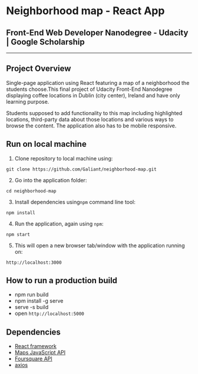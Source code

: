 # Neighborhood map - React App

## Front-End Web Developer Nanodegree - Udacity | Google Scholarship

---

## Project Overview

Single-page application using React featuring a map of a neighborhood the students choose.This final project of Udacity Front-End Nanodegree displaying coffee locations in Dublin (city center), Ireland and have only learning purpose.

Students supposed to add functionality to this map including highlighted locations, third-party data about those locations and various ways to browse the content. The application also has to be mobile responsive.

## Run on local machine

1.  Clone repository to local machine using:

```
git clone https://github.com/Galiant/neighborhood-map.git
```

2.  Go into the application folder:

```
cd neighborhood-map
```

3.  Install dependencies using`npm` command line tool:

```
npm install
```

4.  Run the application, again using `npm`:

```
npm start
```

5. This will open a new browser tab/window with the application running on:

```
http://localhost:3000
```

## How to run a production build

- npm run build
- npm install -g serve
- serve -s build
- open `http://localhost:5000`

## Dependencies

- [React framework](https://reactjs.org/)
- [Maps JavaScript API](https://developers.google.com/maps/documentation/javascript/tutorial)
- [Foursquare API](https://foursquare.com/)
- [axios](https://github.com/axios/axios)
